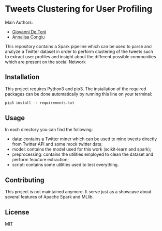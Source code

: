 # Tweets Clustering for User Profiling

Main Authors:
- [Giovanni De Toni](mailto:giovanni.det@gmail.com)
- [Annalisa Congiu](mailto:annalisa.congiu@studenti.unitn.it)

This repository contains a Spark pipeline which can be used to parse and analyze
a Twitter dataset in order to perform clustering of the tweets such to extract
user profiles and insight about the different possible communities which are
present on the social Network

## Installation

This project requires Python3 and pip3. The installation of the required packages
can be done automatically by running this line on your terminal:

```bash
pip3 install -r requirements.txt
```

## Usage

In each directory you can find the following:
 * data: contains a Twitter miner which can be used to mine tweets directly from Twitter API and
   some mock twitter data;
 * model: contains the model used for this work (scikit-learn and spark);
 * preprocessing: contains the utilities employed to clean the dataset and perform feauture extraction;
 * script: contains some utilities used to test everything.

## Contributing

This project is not maintained anymore. It serve just as a showcase about several
features of Apache Spark and MLlib.

## License
[MIT](https://choosealicense.com/licenses/mit/)
